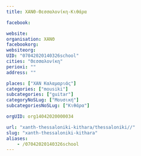 ```yaml
---
title: ΧΑΝΘ-Θεσσαλονίκη-Κιθάρα

facebook:

website:
organisation: ΧΑΝΘ
facebookorg:
websiteorg:
UID: "07042020140326school"
cities: "Θεσσαλονίκη"
perioxi: ""
address: ""

places: ["ΧΑΝ Καλαμαριάς"]
categories: ["mousiki"]
subcategories: ["guitar"]
categoryNoSLug: ["Μουσική"]
subcategoriesNoSLug: ["Κιθάρα"]

orgUID: org14042020000034

url: "xanth-thessaloniki-kithara/thessaloniki//"
slug: "xanth-thessaloniki-kithara"
aliases:
    - /07042020140326school
---
```





